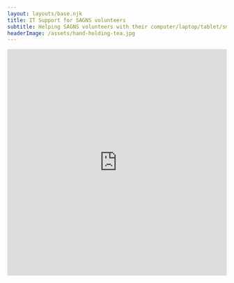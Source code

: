 ```yaml
---
layout: layouts/base.njk
title: IT Support for SAGNS volunteers
subtitle: Helping SAGNS volunteers with their computer/laptop/tablet/smartphone
headerImage: /assets/hand-holding-tea.jpg
---
```

<!--StartFragment-->

<iframe src="https://docs.google.com/document/d/e/2PACX-1vS7y3avyVUv2wu_Ph8Ts-1wHgdG6y9YY4nFw1R3f2bmi5rEQKHdj3F7htRgS3bkDt5jOQovuZGLQiXf/pub?embedded=true" width="100%" height="520" frameborder="0" marginheight="0" marginwidth="0">Loading…</iframe>

<!--EndFragment-->